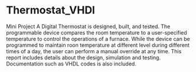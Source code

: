 # Thermostat_VHDl
Mini Project
A Digital Thermostat is designed, built, and tested. The programmable device compares the room temperature to a user-specified temperature to control the operations of a furnace. While the device can be programmed to maintain roon temperature at different level during different times of a day, the user can perform a manual override at any time. This report includes details about the design, simulation and testing. Documentation such as VHDL codes is also included.

